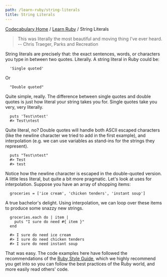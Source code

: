 ```yaml
---
path: /learn-ruby/string-literals
title: String Literals
---
```

[Codecabulary Home](/) / [Learn Ruby](/learn-ruby) / String Literals

<!-- ---title: String Literals -->

> This was literally the most beautiful and moving thing I’ve ever heard. <br/>
> -- Chris Traeger, Parks and Recreation

String literals are precisely that: the exact sentences, words, or characters you type in between two quotes. Literally. A string literal in Ruby could be:

```
  'Single quoted'
```

Or

```
  "Double quoted"
```

Quite simple, really. The difference between single quotes and double quotes is just how literal your string takes you for. Single quotes take you very, very literally.

```
  puts 'Test\ntest'
  #> Test\ntest
```

Quite literal, no? Double quotes will handle both ASCII escaped characters (like the newline character we tried to add in the first example), and interpolation (e.g. we can use variables as stand-ins for the strings they represent).

```
  puts "Test\ntest"
  #> Test
  #> test
```

Notice how the newline character is escaped in the double-quoted version. A little less literal, but quite a bit more pragmatic. Let's look at uses for interpolation. Suppose you have an array of shopping items:

```
  groceries = ['ice cream', 'chicken tenders', 'instant soup']
```

A true bachelor's delight. Using interpolation, we can loop over these items to produce some snazzy new strings.

```
  groceries.each do | item |
    puts "I sure do need #{ item }"
  end

  #> I sure do need ice cream
  #> I sure do need chicken tenders
  #> I sure do need instant soup
```

That was easy. The code examples here have followed the recommendations of the [Ruby Style Guide](https://github.com/bbatsov/ruby-style-guide#strings), which we highly recommend you get into so you can follow the best practices of the Ruby world, and more easily read others' code.




